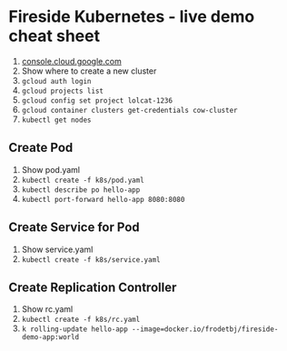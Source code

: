 Fireside Kubernetes - live demo cheat sheet
===

1. [console.cloud.google.com](console.cloud.google.com)
1. Show where to create a new cluster
1. `gcloud auth login`
1. `gcloud projects list`
1. `gcloud config set project lolcat-1236`
1. `gcloud container clusters get-credentials cow-cluster`
1. `kubectl get nodes`

## Create Pod
1. Show pod.yaml
1. `kubectl create -f k8s/pod.yaml`
1. `kubectl describe po hello-app`
1. `kubectl port-forward hello-app 8080:8080`

## Create Service for Pod
1. Show service.yaml
1. `kubectl create -f k8s/service.yaml`

## Create Replication Controller
1. Show rc.yaml
1. `kubectl create -f k8s/rc.yaml`
1. `k rolling-update hello-app --image=docker.io/frodetbj/fireside-demo-app:world`
